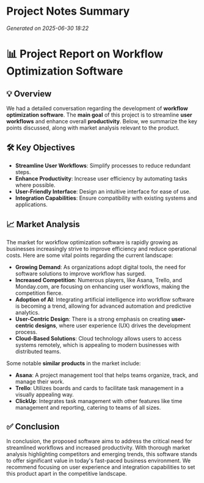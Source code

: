 # Project Notes Summary

*Generated on 2025-06-30 18:22*

# 📊 **Project Report on Workflow Optimization Software**

## 💡 **Overview**

We had a detailed conversation regarding the development of **workflow optimization software**. The **main goal** of this project is to streamline **user workflows** and enhance overall **productivity**. Below, we summarize the key points discussed, along with market analysis relevant to the product.

## 🛠️ **Key Objectives**

- **Streamline User Workflows**: Simplify processes to reduce redundant steps.
- **Enhance Productivity**: Increase user efficiency by automating tasks where possible.
- **User-Friendly Interface**: Design an intuitive interface for ease of use.
- **Integration Capabilities**: Ensure compatibility with existing systems and applications.

## 📈 **Market Analysis**

The market for workflow optimization software is rapidly growing as businesses increasingly strive to improve efficiency and reduce operational costs. Here are some vital points regarding the current landscape:

- **Growing Demand**: As organizations adopt digital tools, the need for software solutions to improve workflow has surged.
- **Increased Competition**: Numerous players, like Asana, Trello, and Monday.com, are focusing on enhancing user workflows, making the competition fierce.
- **Adoption of AI**: Integrating artificial intelligence into workflow software is becoming a trend, allowing for advanced automation and predictive analytics.
- **User-Centric Design**: There is a strong emphasis on creating **user-centric designs**, where user experience (UX) drives the development process.
- **Cloud-Based Solutions**: Cloud technology allows users to access systems remotely, which is appealing to modern businesses with distributed teams.

Some notable **similar products** in the market include:
- **Asana**: A project management tool that helps teams organize, track, and manage their work. 
- **Trello**: Utilizes boards and cards to facilitate task management in a visually appealing way.
- **ClickUp**: Integrates task management with other features like time management and reporting, catering to teams of all sizes.

## ✅ **Conclusion**

In conclusion, the proposed software aims to address the critical need for streamlined workflows and increased productivity. With thorough market analysis highlighting competitors and emerging trends, this software stands to offer significant value in today's fast-paced business environment. We recommend focusing on user experience and integration capabilities to set this product apart in the competitive landscape.